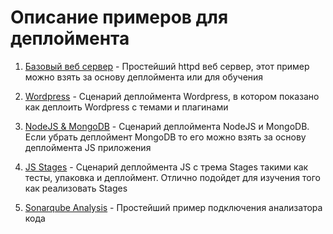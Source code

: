 # Описание примеров для деплоймента

1) [Базовый веб сервер](../examples/basic_web_server) - Простейший httpd веб сервер, этот пример можно взять за основу деплоймента или для обучения

2) [Wordpress](../examples/wordpress) - Сценарий деплоймента Wordpress, в котором показано как деплоить Wordpress с темами и плагинами

3) [NodeJS & MongoDB](../examples/nodejs-mongodb) - Сценарий деплоймента NodeJS и MongoDB. Если убрать деплоймент MongoDB то его можно взять за основу деплоймента JS приложения

4) [JS Stages](../examples/js-stages) - Сценарий деплоймента JS с трема Stages такими как тесты, упаковка и деплоймент. Отлично подойдет для изучения того как реализовать Stages

5) [Sonarqube Analysis](../examples/sonarqube_analysis) - Простейший пример подключения анализатора кода
